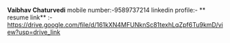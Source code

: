 **Vaibhav Chaturvedi**
mobile number:-9589737214
linkedin profile:-
** resume link** :- https://drive.google.com/file/d/161kXN4MFUNknSc81texhLqZpf6Tu9kmD/view?usp=drive_link